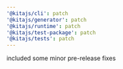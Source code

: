 ```yaml
---
'@kitajs/cli': patch
'@kitajs/generator': patch
'@kitajs/runtime': patch
'@kitajs/test-package': patch
'@kitajs/tests': patch
---
```


included some minor pre-release fixes
